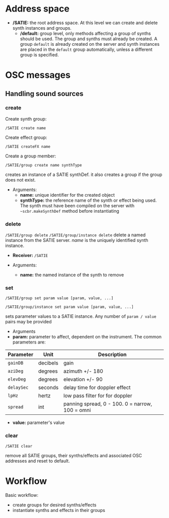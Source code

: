 # Address space

-   **/SATIE:** the root address space. At this level we can create and delete synth instances and groups.
    -   **/default:** group level, only methods affecting a group of synths should be used. The group and synths must already be created. A group `default` is already created on the server and synth instances are placed in the `default` group automatically, unless a different group is specified.

# OSC messages

## Handling sound sources

### create

Create synth group:

`/SATIE create name`

Create effect group:

`/SATIE createFX name`

Create a group member:

`/SATIE/group create name synthType`

creates an instance of a SATIE synthDef. it also creates a group if the group does not exist.

-   Arguments:
    -   **name:** unique identifier for the created object
    -   **synthType:** the reference name of the synth or effect being used. The synth must have been compiled on the server with `~scbr.makeSynthDef` method before instantiating

### delete

`/SATIE/group delete`
`/SATIE/group/instance delete`
delete a named instance from the SATIE server. *name* is the uniquely identified synth instance.

-   **Receiver:** `/SATIE`

-   Arguments:
    -   **name:** the named instance of the synth to remove

### set

`/SATIE/group set param value [param, value, ...]`

`/SATIE/group/instance set param value [param, value, ...]`

sets parameter values to a SATIE instance. Any number of `param / value` pairs may be provided

-   Arguments
 -   **param:** parameter to affect, dependent on the instrument. The common parameters are:
        
| Parameter  | Unit     | Description                                     |
|------------|----------|-------------------------------------------------|
| `gainDB`   | decibels | gain                                            |
| `aziDeg`   | degrees  | azimuth +/- 180                                 |
| `elevDeg`  | degrees  | elevation +/- 90                                |
| `delaySec` | seconds  | delay time for doppler effect                   |
| `lpHz`     | hertz    | low pass filter for for doppler                 |
| `spread`   | int      | panning spread, 0 - 100. 0 = narrow, 100 = omni |
    
 -   **value:** parameter's value

### clear

`/SATIE clear`

remove all SATIE groups, their synths/effects and associated OSC addresses and reset to default.

# Workflow

Basic workflow:

-   create groups for desired synths/effects
-   instantiate synths and effects in their groups
